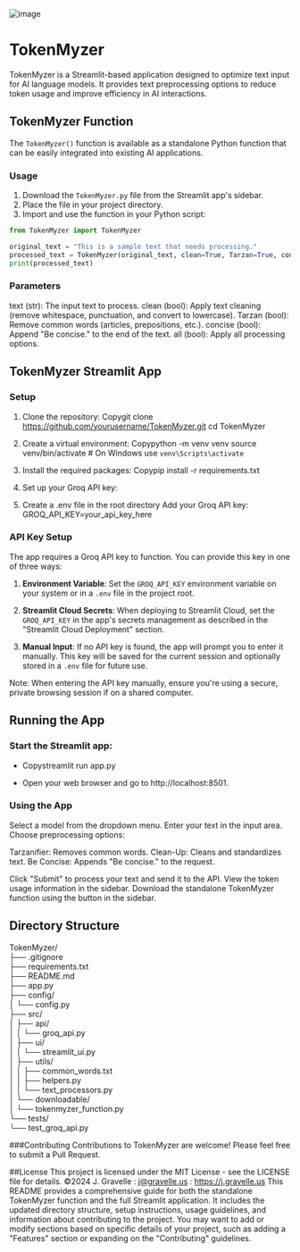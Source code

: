 ![image](https://github.com/jgravelle/TokenMyzer/assets/3400540/fcae661f-4ce7-4ecc-8164-db0488a723a1)


# TokenMyzer

TokenMyzer is a Streamlit-based application designed to optimize text input for AI language models. It provides text preprocessing options to reduce token usage and improve efficiency in AI interactions.


## TokenMyzer Function

The `TokenMyzer()` function is available as a standalone Python function that can be easily integrated into existing AI applications.


### Usage

1. Download the `TokenMyzer.py` file from the Streamlit app's sidebar.
2. Place the file in your project directory.
3. Import and use the function in your Python script:

```python
from TokenMyzer import TokenMyzer

original_text = "This is a sample text that needs processing."
processed_text = TokenMyzer(original_text, clean=True, Tarzan=True, concise=True)
print(processed_text)
```

### Parameters

text (str): The input text to process.
clean (bool): Apply text cleaning (remove whitespace, punctuation, and convert to lowercase).
Tarzan (bool): Remove common words (articles, prepositions, etc.).
concise (bool): Append "Be concise." to the end of the text.
all (bool): Apply all processing options.

## TokenMyzer Streamlit App
### Setup

1.  Clone the repository:
Copygit clone https://github.com/yourusername/TokenMyzer.git
cd TokenMyzer

2.  Create a virtual environment:
Copypython -m venv venv
source venv/bin/activate  # On Windows use `venv\Scripts\activate`

3.  Install the required packages:
Copypip install -r requirements.txt

4.  Set up your Groq API key:

5.  Create a .env file in the root directory
Add your Groq API key: GROQ_API_KEY=your_api_key_here


### API Key Setup

The app requires a Groq API key to function. You can provide this key in one of three ways:

1. **Environment Variable**: Set the `GROQ_API_KEY` environment variable on your system or in a `.env` file in the project root.

2. **Streamlit Cloud Secrets**: When deploying to Streamlit Cloud, set the `GROQ_API_KEY` in the app's secrets management as described in the "Streamlit Cloud Deployment" section.

3. **Manual Input**: If no API key is found, the app will prompt you to enter it manually. This key will be saved for the current session and optionally stored in a `.env` file for future use.

Note: When entering the API key manually, ensure you're using a secure, private browsing session if on a shared computer.


## Running the App

### Start the Streamlit app:
- Copystreamlit run app.py

- Open your web browser and go to http://localhost:8501.

### Using the App

Select a model from the dropdown menu.
Enter your text in the input area.
Choose preprocessing options:

Tarzanifier: Removes common words.
Clean-Up: Cleans and standardizes text.
Be Concise: Appends "Be concise." to the request.


Click "Submit" to process your text and send it to the API.
View the token usage information in the sidebar.
Download the standalone TokenMyzer function using the button in the sidebar.

## Directory Structure

TokenMyzer/  
├── .gitignore  
├── requirements.txt  
├── README.md  
├── app.py  
├── config/  
│   └── config.py  
├── src/  
│   ├── api/  
│   │   └── groq_api.py  
│   ├── ui/  
│   │   └── streamlit_ui.py  
│   ├── utils/  
│   │   ├── common_words.txt  
│   │   ├── helpers.py  
│   │   └── text_processors.py  
│   └── downloadable/  
│       └── tokenmyzer_function.py  
└── tests/  
└── test_groq_api.py  
  


###Contributing
Contributions to TokenMyzer are welcome! Please feel free to submit a Pull Request.

##License
This project is licensed under the MIT License - see the LICENSE file for details.
©2024 J. Gravelle : j@gravelle.us : https://j.gravelle.us
This README provides a comprehensive guide for both the standalone TokenMyzer function and the full Streamlit application. It includes the updated directory structure, setup instructions, usage guidelines, and information about contributing to the project. You may want to add or modify sections based on specific details of your project, such as adding a "Features" section or expanding on the "Contributing" guidelines.


